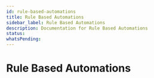 ```yaml
---
id: rule-based-automations
title: Rule Based Automations
sidebar_label: Rule Based Automations
description: Documentation for Rule Based Automations
status: 
whatsPending: 
---
```


# Rule Based Automations

